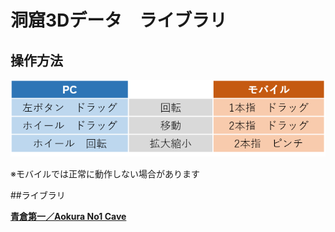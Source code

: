 # 洞窟3Dデータ　ライブラリ

## 操作方法

![操作方法](howtouse.png) 

※モバイルでは正常に動作しない場合があります

##ライブラリ

<a href = "https://github.com/CaveMapper/CaveViewer/AokuraNo1/index.html" >**青倉第一／Aokura No1 Cave**</a>